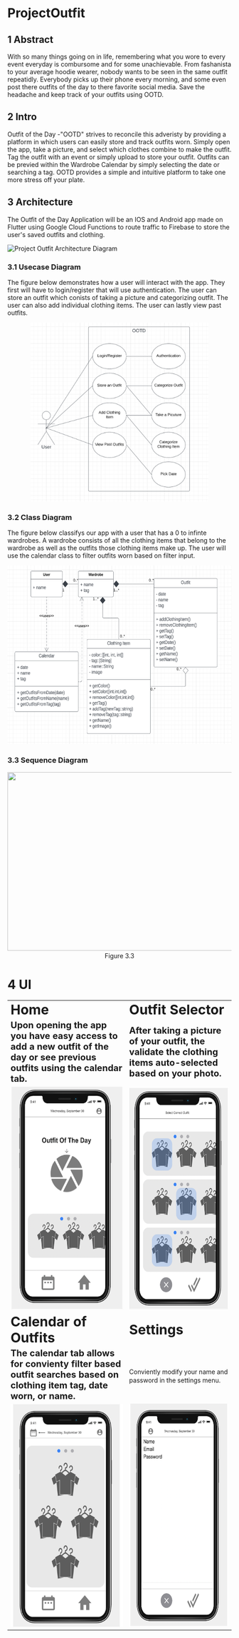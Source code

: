 # ProjectOutfit

## 1 Abstract
With so many things going on in life, remembering what you wore to every event everyday is combursome and for some unachievable. From fashanista to your average hoodie wearer, nobody wants to be seen in the same outfit repeatidly. Everybody picks up their phone every morning, and some even post there outfits of the day to there favorite social media. Save the headache and keep track of your outfits using OOTD.
## 2 Intro
Outfit of the Day -"OOTD" strives to reconcile this adveristy by providing a platform in which users can easily store and track outfits worn. Simply open the app, take a picture, and select which clothes combine to make the outfit. Tag the outfit with an event or simply upload to store your outfit. Outfits can be previed within the Wardrobe Calendar by simply selecting the date or searching a tag. OOTD provides a simple and intuitive platform to take one more stress off your plate.

## 3 Architecture
The Outfit of the Day Application will be an IOS and Android app made on Flutter using Google Cloud Functions to route traffic to Firebase to store the user's saved outfits and clothing.

![Project Outfit Architecture Diagram](https://user-images.githubusercontent.com/113374113/193295951-4de34ec4-aa7b-4718-acef-6d26425b8907.png)
### 3.1 Usecase Diagram
The figure below demonstrates how a user will interact with the app. They first will have to login/register that will use authentication. The user can store an outfit which conists of taking a picture and categorizing outfit. The user can also add individual clothing items. The user can lastly view past outfits.
>>>>
<div align="center">
<img src="https://github.com/jdenhof/ProjectOutfit/blob/main/resources/UsecaseDiagram.png"  width="400" height="400">
</div>

### 3.2 Class Diagram
The figure below classifys our app with a user that has a 0 to infinte wardrobes. A wardrobe consists of all the clothing items that belong to the wardrobe as well as the outfits those clothing items make up. The user will use the calendar class to filter outfits worn based on filter input.
>>>>
<div align="center">
<img src="https://github.com/jdenhof/ProjectOutfit/blob/main/resources/ClassDiagram.png"  width="600" height="400">
</div>

### 3.3 Sequence Diagram
<div align="center">
    <div>
        <img src="https://user-images.githubusercontent.com/113374113/193301027-371d83ad-363c-4823-8154-d72ae0e8b7be.png"  width="600" height="400">
    </div>
    <div> 
        <text>Figure 3.3</text>
    </div>
</div>

# 4 UI 
<table border="0">
 <tr>
    <td><b style="font-size:30px">Home</b></td>
    <td><b style="font-size:30px">Outfit Selector</b></td>
 </tr>
 <tr>
    <td><b style="font-size:20px">Upon opening the app you have easy access to add a new outfit of the day or see previous outfits using the calendar tab.</b></td>
    <td><b style="font-size:20px">After taking a picture of your outfit, the validate the clothing items auto-selected based on your photo.</b></td>
 </tr>
 <tr>
    <td>
    <img src="https://github.com/jdenhof/ProjectOutfit/blob/main/resources/HomeScreen.png"  width="375" height="500">
    </td>
    <td>
    <img src="https://github.com/jdenhof/ProjectOutfit/blob/main/resources/Selection.png"  width="375" height="500">
    </td>
 </tr>
 <tr>
    <td><b style="font-size:30px">Calendar of Outfits</b></td>
    <td><b style="font-size:30px">Settings</b></td>
</tr>
<tr>
    <td><b style="font-size:20px">The calendar tab allows for convienty filter based outfit searches based on clothing item tag, date worn, or name.</b></td>
    <td><b style="font-size:20px"></b>Conviently modify your name and password in the settings menu.</td>
</tr>
<tr>
    <td>
    <img src="https://github.com/jdenhof/ProjectOutfit/blob/main/resources/Calendar.png"  width="375" height="500">
    </td>
    <td>
    <img src="https://github.com/jdenhof/ProjectOutfit/blob/main/resources/Settings.png"  width="375" height="500">
    </td>
 </tr>
</table>





